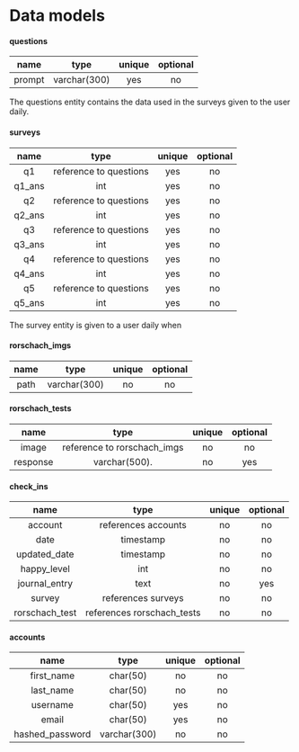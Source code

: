# Data models

#### questions
| name    | type         | unique   | optional |
| :---:   | :----:       | :----:   | :----:   |
| prompt  | varchar(300) | yes      | no       |

The questions entity contains the data used in the surveys given to the user daily.

#### surveys
| name   | type                   | unique | optional |
| :---:  | :----:                 | :----: | :----:   |
| q1     | reference to questions | yes    | no       |
| q1_ans | int                    | yes    | no       |
| q2     | reference to questions | yes    | no       |
| q2_ans | int                    | yes    | no       |
| q3     | reference to questions | yes    | no       |
| q3_ans | int                    | yes    | no       |
| q4     | reference to questions | yes    | no       |
| q4_ans | int                    | yes    | no       |
| q5     | reference to questions | yes    | no       |
| q5_ans | int                    | yes    | no       |

The survey entity is given to a user daily when 

#### rorschach_imgs
| name   | type           | unique   | optional |
| :---:  | :----:         | :----:   | :----:   |
| path   | varchar(300)   | no       | no       |

#### rorschach_tests
| name     | type                          | unique   | optional |
| :---:    | :----:                        | :----:   | :----:   |
| image    | reference to rorschach_imgs   | no       | no       |
| response | varchar(500).                 | no       | yes      |

#### check_ins
| name           | type                       | unique | optional |
| :---:          | :----:                     | :----: | :----:   |
| account        | references accounts        | no     | no       |
| date           | timestamp                  | no     | no       |
| updated_date   | timestamp                  | no     | no       |
| happy_level    | int                        | no     | no       |
| journal_entry  | text                       | no     | yes      |
| survey         | references surveys         | no     | no       |
| rorschach_test | references rorschach_tests | no     | no       |

#### accounts
| name               | type           | unique   | optional |
| :---:              | :----:         | :----:   | :----:   |
| first_name         | char(50)       | no       | no       |
| last_name          | char(50)       | no       | no       |
| username           | char(50)       | yes      | no       |
| email              | char(50)       | yes      | no       |
| hashed_password    | varchar(300)   | no       | no       |

